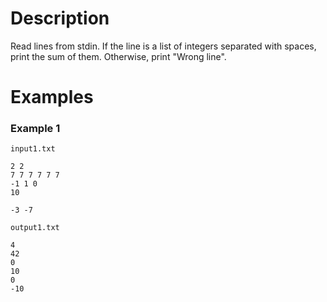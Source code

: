 # Description

Read lines from stdin. If the line is a list of integers
separated with spaces, print the sum of them. Otherwise,
print "Wrong line".

# Examples

### Example 1

`input1.txt`

    2 2
    7 7 7 7 7 7
    -1 1 0
    10

    -3 -7

`output1.txt`

    4
    42
    0
    10
    0
    -10

